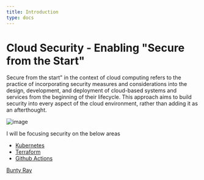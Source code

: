 ```yaml
---
title: Introduction
type: docs
---
```


# Cloud Security - Enabling "Secure from the Start"

Secure from the start" in the context of cloud computing refers to the practice of incorporating security measures and considerations into the design, development, and deployment of cloud-based systems and services from the beginning of their lifecycle. This approach aims to build security into every aspect of the cloud environment, rather than adding it as an afterthought.

![image](https://github.com/devrockstech/hugo-publish/assets/142865469/6003266c-f5fa-4b9e-82ca-3b025ff885a3)


I will be focusing security on the below areas  

- [Kubernetes](/hugo-publish/docs/kubernetes)
- [Terraform](/hugo-publish/docs/terraform)
- [Github Actions](/hugo-publish/docs/gha)

<div class="badge-base LI-profile-badge" data-locale="en_US" data-size="medium" data-theme="dark" data-type="VERTICAL" data-vanity="bunty-ray-8b88405" data-version="v1"><a class="badge-base__link LI-simple-link" href="https://www.linkedin.com/in/bunty-ray-8b88405?trk=profile-badge">Bunty Ray</a></div>
              

